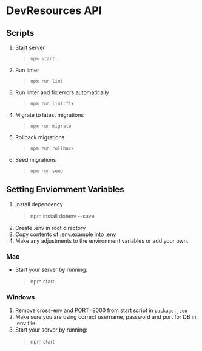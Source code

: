 # DevResources API

## Scripts
1. Start server
    > `npm start`
2. Run linter
    > `npm run lint`
3. Run linter and fix errors automatically
    > `npm run lint:fix`
4. Migrate to latest migrations
    > `npm run migrate`
5. Rollback migrations
    > `npm run rollback`
6. Seed migrations
    > `npm run seed`

## Setting Enviornment Variables

1. Install dependency
    > npm install dotenv --save
2. Create .env in root directory 
3. Copy contents of .env.example into .env
4. Make any adjustments to the environment variables or add your own.

### Mac

- Start your server by running:
    > npm start

### Windows

1. Remove cross-env and PORT=8000 from start script in ``package.json``
3. Make sure you are using correct username, password and port for DB in .env file
2. Start your server by running:
    > npm start
